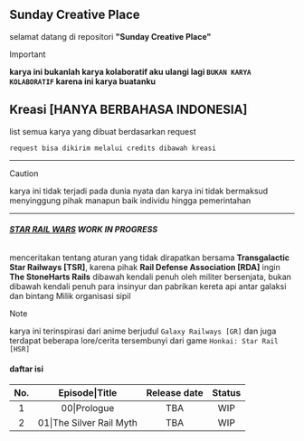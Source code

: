 ## Sunday Creative Place

selamat datang di repositori **"Sunday Creative Place"**
> [!important]
> **karya ini bukanlah karya kolaboratif aku ulangi lagi `BUKAN KARYA KOLABORATIF` karena ini karya buatanku**

## Kreasi [HANYA BERBAHASA INDONESIA]

list semua karya yang dibuat berdasarkan request 
```
request bisa dikirim melalui credits dibawah kreasi
```
<hr>

> [!CAUTION]
> karya ini tidak terjadi pada dunia nyata dan karya ini tidak bermaksud menyinggung pihak manapun baik individu hingga pemerintahan

<hr>

###### **[STAR RAIL WARS](./original/SRW-Prologue.md) WORK IN PROGRESS**
menceritakan tentang aturan yang tidak dirapatkan bersama **Transgalactic Star Railways [TSR]**, karena pihak **Rail Defense Association [RDA]** ingin **The StoneHarts Rails** dibawah kendali penuh oleh militer bersenjata, bukan dibawah kendali penuh para insinyur dan pabrikan kereta api antar galaksi dan bintang Milik organisasi sipil

> [!NOTE]
> karya ini terinspirasi dari anime berjudul `Galaxy Railways [GR]` dan juga terdapat beberapa lore/cerita tersembunyi dari game `Honkai: Star Rail [HSR]`

#### daftar isi
| No. |      Episode\|Title      | Release date | Status |
|:---:|:------------------------:|:------------:|:------:|
|  1  |       00\|Prologue       |      TBA     |   WIP  |
|  2  | 01\|The Silver Rail Myth |      TBA     |   WIP  |

